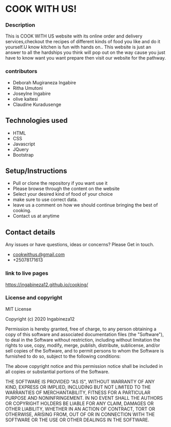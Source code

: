 
# **COOK WITH US!**

### Description
 This is COOK WITH US website with its  online order and delivery services,checkout the recipes of different kinds of food you like and do it yourself.U know kitchen is fun with hands on.. This website is just an answer to all the hardships you think will pop out on the way cause you just have to know want you want prepare then visit our website for the pathway. 
### contributors
* Deborah Mugiraneza Ingabire 
*  Ritha   Umutoni
* Joseylne Ingabire
* olive kaitesi 
* Claudine Kuradusenge
## Technologies used
* HTML
* CSS
* Javascript
* JQuery
* Bootstrap
## Setup/Instructions
* Pull or clone the repository if you want use it
* Please browse through the content on the website
* Select your desired kind of food of your choice 
* make sure to use correct data.
* leave us a comment on how we should continue bringing the best of cooking.
* Contact us at anytime
## Contact details
Any issues or have questions, ideas or concerns?
 Please Get in touch.
  * cookwithus.@gmail.com
  * +25078171613 
  
### link to live pages
 https://ingabineza12.github.io/cooking/

### License and copyright

MIT License

Copyright (c) 2020 Ingabineza12

Permission is hereby granted, free of charge, to any person obtaining a copy of this software and associated documentation files (the "Software"), to deal in the Software without restriction, including without limitation the rights to use, copy, modify, merge, publish, distribute, sublicense, and/or sell copies of the Software, and to permit persons to whom the Software is furnished to do so, subject to the following conditions:

The above copyright notice and this permission notice shall be included in all copies or substantial portions of the Software.

THE SOFTWARE IS PROVIDED "AS IS", WITHOUT WARRANTY OF ANY KIND, EXPRESS OR IMPLIED, INCLUDING BUT NOT LIMITED TO THE WARRANTIES OF MERCHANTABILITY, FITNESS FOR A PARTICULAR PURPOSE AND NONINFRINGEMENT. IN NO EVENT SHALL THE AUTHORS OR COPYRIGHT HOLDERS BE LIABLE FOR ANY CLAIM, DAMAGES OR OTHER LIABILITY, WHETHER IN AN ACTION OF CONTRACT, TORT OR OTHERWISE, ARISING FROM, OUT OF OR IN CONNECTION WITH THE SOFTWARE OR THE USE OR OTHER DEALINGS IN THE SOFTWARE.
